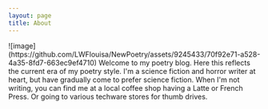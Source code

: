 ```yaml
---
layout: page
title: About
---
```

<p>![image](https://github.com/LWFlouisa/NewPoetry/assets/9245433/70f92e71-a528-4a35-8fd7-663ec9ef4710) Welcome to my poetry blog. Here this reflects the current era of my poetry style. I'm a science fiction and horror writer at heart, but have gradually come to prefer science fiction. When I'm not writing, you can find me at a local coffee shop having a Latte or French Press. Or going to various techware stores for thumb drives.</p>
